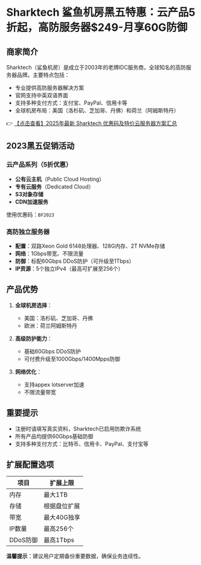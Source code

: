 # Sharktech 鲨鱼机房黑五特惠：云产品5折起，高防服务器$249-月享60G防御

## 商家简介

Sharktech（鲨鱼机房）是成立于2003年的老牌IDC服务商，全球知名的高防服务器品牌。主要特点包括：

- 专业提供高防服务器解决方案
- 官网支持中英双语界面
- 支持多种支付方式：支付宝、PayPal、信用卡等
- 全球机房布局：美国（洛杉矶、芝加哥、丹佛）和荷兰（阿姆斯特丹）

👉 [【点击查看】2025年最新 Sharktech 优惠码及特价云服务器方案汇总](https://bit.ly/Sharktech)

## 2023黑五促销活动

### 云产品系列（5折优惠）
- **公有云主机**（Public Cloud Hosting）
- **专有云服务**（Dedicated Cloud）
- **S3对象存储**
- **CDN加速服务**

使用优惠码：`BF2023`

### 高防独立服务器
- **配置**：双路Xeon Gold 6148处理器、128G内存、2T NVMe存储
- **网络**：1Gbps带宽、不限流量
- **防御**：标配60Gbps DDoS防护（可升级至1Tbps）
- **IP资源**：5个独立IPv4（最高可扩展至256个）

## 产品优势

1. **全球机房选择**：
   - 美国：洛杉矶、芝加哥、丹佛
   - 欧洲：荷兰阿姆斯特丹

2. **高级防护能力**：
   - 基础60Gbps DDoS防护
   - 可付费升级至1000Gbps/1400Mpps防御

3. **网络优化**：
   - 支持appex lotserver加速
   - 不限流量带宽

## 重要提示

- 注册时请填写真实资料，Sharktech已启用防欺诈系统
- 所有产品均提供60Gbps基础防御
- 支持多种支付方式：比特币、信用卡、PayPal、支付宝等

## 扩展配置选项

| 项目       | 扩展上限       |
|------------|----------------|
| 内存       | 最大1TB        |
| 存储       | 根据盘位扩展   |
| 带宽       | 最大40G独享    |
| IP数量     | 最高256个      |
| DDoS防御   | 最高1Tbps      |

**温馨提示**：建议用户定期备份重要数据，确保业务连续性。